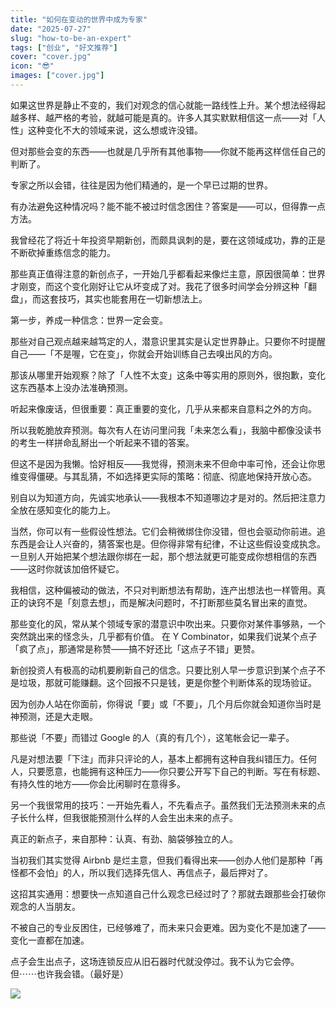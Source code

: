 ```yaml
---
title: "如何在变动的世界中成为专家"
date: "2025-07-27"
slug: "how-to-be-an-expert"
tags: ["创业", "好文推荐"]
cover: "cover.jpg"
icon: "😎"
images: ["cover.jpg"]
---
```

如果这世界是静止不变的，我们对观念的信心就能一路线性上升。某个想法经得起越多样、越严格的考验，就越可能是真的。许多人其实默默相信这一点——对「人性」这种变化不大的领域来说，这么想或许没错。



但对那些会变的东西——也就是几乎所有其他事物——你就不能再这样信任自己的判断了。



专家之所以会错，往往是因为他们精通的，是一个早已过期的世界。



有办法避免这种情况吗？能不能不被过时信念困住？答案是——可以，但得靠一点方法。



我曾经花了将近十年投资早期新创，而颇具讽刺的是，要在这领域成功，靠的正是不断砍掉重练信念的能力。



那些真正值得注意的新创点子，一开始几乎都看起来像烂主意，原因很简单：世界才刚变，而这个变化刚好让它从坏变成了对。我花了很多时间学会分辨这种「翻盘」，而这套技巧，其实也能套用在一切新想法上。



第一步，养成一种信念：世界一定会变。



那些对自己观点越来越笃定的人，潜意识里其实是认定世界静止。只要你不时提醒自己——「不是喔，它在变」，你就会开始训练自己去嗅出风的方向。



那该从哪里开始观察？除了「人性不太变」这条中等实用的原则外，很抱歉，变化这东西基本上没办法准确预测。



听起来像废话，但很重要：真正重要的变化，几乎从来都来自意料之外的方向。



所以我乾脆放弃预测。每次有人在访问里问我「未来怎么看」，我脑中都像没读书的考生一样拼命乱掰出一个听起来不错的答案。



但这不是因为我懒。恰好相反——我觉得，预测未来不但命中率可怜，还会让你思维变得僵硬。与其乱猜，不如选择更实际的策略：彻底、彻底地保持开放心态。



别自以为知道方向，先诚实地承认——我根本不知道哪边才是对的。然后把注意力全放在感知变化的能力上。



当然，你可以有一些假设性想法。它们会稍微绑住你没错，但也会驱动你前进。追东西是会让人兴奋的，猜答案也是。但你得非常有纪律，不让这些假设变成执念。
一旦别人开始把某个想法跟你绑在一起，那个想法就更可能变成你想相信的东西——这时你就该加倍怀疑它。



我相信，这种偏被动的做法，不只对判断想法有帮助，连产出想法也一样管用。真正的诀窍不是「刻意去想」，而是解决问题时，不打断那些莫名冒出来的直觉。



那些变化的风，常从某个领域专家的潜意识中吹出来。只要你对某件事够熟，一个突然跳出来的怪念头，几乎都有价值。
在 Y Combinator，如果我们说某个点子「疯了点」，那通常是称赞——搞不好还比「这点子不错」更赞。



新创投资人有极高的动机要刷新自己的信念。只要比别人早一步意识到某个点子不是垃圾，那就可能赚翻。这个回报不只是钱，更是你整个判断体系的现场验证。



因为创办人站在你面前，你得说「要」或「不要」，几个月后你就会知道你当时是神预测，还是大走眼。



那些说「不要」而错过 Google 的人（真的有几个），这笔帐会记一辈子。



凡是对想法要「下注」而非只评论的人，基本上都拥有这种自我纠错压力。任何人，只要愿意，也能拥有这种压力——你只要公开写下自己的判断。写在有标题、有持久性的地方——你会比闲聊时在意得多。



另一个我很常用的技巧：一开始先看人，不先看点子。虽然我们无法预测未来的点子长什么样，但我很能预测什么样的人会生出未来的点子。



真正的新点子，来自那种：认真、有劲、脑袋够独立的人。



当初我们其实觉得 Airbnb 是烂主意，但我们看得出来——创办人他们是那种「再怪都不会怕」的人，所以我们选择先信人、再信点子，最后押对了。



这招其实通用：想要快一点知道自己什么观念已经过时了？那就去跟那些会打破你观念的人当朋友。



不被自己的专业反困住，已经够难了，而未来只会更难。因为变化不是加速了——变化一直都在加速。



点子会生出点子，这场连锁反应从旧石器时代就没停过。我不认为它会停。
但⋯⋯也许我会错。（最好是）




![](https://prod-files-secure.s3.us-west-2.amazonaws.com/112d0858-5090-4d34-a606-b75eb8d65fd2/46476355-9cf3-4e99-9b7a-3531bc426380/1000202064.png?X-Amz-Algorithm=AWS4-HMAC-SHA256&X-Amz-Content-Sha256=UNSIGNED-PAYLOAD&X-Amz-Credential=ASIAZI2LB4666772GGGU%2F20250727%2Fus-west-2%2Fs3%2Faws4_request&X-Amz-Date=20250727T184613Z&X-Amz-Expires=3600&X-Amz-Security-Token=IQoJb3JpZ2luX2VjEE4aCXVzLXdlc3QtMiJHMEUCIQD6%2Frj2eZZIcS4QofXhaWwa1EMOIbUiAb1ZeioS6%2BkfMgIgYOE6ZT1UVlYPT2hrs6aRZqCzdSigVuOkPmyv9jH7a%2F0q%2FwMIdxAAGgw2Mzc0MjMxODM4MDUiDAeEkYz8RUUTagphWSrcA2E%2FnLwWPppJ%2FAoEhASCdA6sjjBWE%2BQkEwx0Nv0GxGUpdLSzzOpQQgN2kuRD2ezfaf6Ecc9A%2Bm5I8xdYgiH9eg4tWdMpjNvLLIEVhnERDIJIBLeIjNJhGmU0xdf4SOYFTSmvKcgT4uW8scTJD7Y8KyEGgi1oqRJJQsD2Oi%2F%2BoTSWAYFiX8eynB%2Bo6qSxk0f8uuARLZbqsje%2F5NwUbd4ResmWVBd8dD%2F3TXnqkIEl6Ng54JZBNRQ0%2Fs3qfqinJKHWqs29o8i1QuuFvsXPpmGH8Zll5nO06C%2BYPDOrhkbrm0PJcXW4qcdvgSje5NbRcEOi2bqOG5gqzW0d%2FaTBanHw3ttsRKRVj7HNQBMgW0xPrh8yN2VThqih61g0pNgv9LN6JVHM%2B3oOUmp7ncaBHChb1jv2Qc6KUuht%2FtJMzuJVziSCi%2FaekqIGgc3F9GdgGScCQY9Vhh4bHjVrg8TXvmY40eaNyIIfbL89YwAm5BVIAApZWUiaCW6uQQabJ0s14XW230SRMVMqrAu2Hn2ZdHMEdtgPTVtLFL2hTZ2AOf8bquc8%2F3hsIUjU%2Fa0WZYo8ccUkKH4ELaWPaESFS%2F2pZOcgnfGg3fsfAhmLVpiZkTGPhYzGt5oKByQS%2FaOVQWmOMJXgmMQGOqUBrNV9o%2B4sTPoXqJVR2HM4gSFVpp2SZ%2BVsc2NACey%2FWxYAqPSbgm1PQMdgm348h%2BtAgF4F%2FRpljkIPRhaGGPObdkSkucM2O9H5CeY5bcDxskCevQpQvbAx2srRxEKa8wAudXMXghOF5Fwd7YnlIMcQSQBVbLh0cn2JIW3XuvR7B3ZQGhhR7OG88O9dTwhQIAEyU%2FvrarUymYZKK1uloe7UAkBTYcho&X-Amz-Signature=23b3b1e8bfe980323dadb71b445e70b6a9f831bf31e01da1cb2ee1df0bb64c47&X-Amz-SignedHeaders=host&x-amz-checksum-mode=ENABLED&x-id=GetObject)


